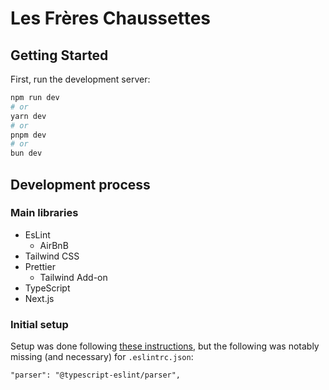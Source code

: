 # Les Frères Chaussettes

## Getting Started

First, run the development server:

```bash
npm run dev
# or
yarn dev
# or
pnpm dev
# or
bun dev
```

## Development process

### Main libraries

- EsLint
  - AirBnB
- Tailwind CSS
- Prettier
  - Tailwind Add-on
- TypeScript
- Next.js

### Initial setup

Setup was done following [these instructions](https://m4xshen.dev/posts/setup-nextjs-with-airbnb-eslint-prettier-typescript-and-tailwindcss/), but the following was notably missing (and necessary) for `.eslintrc.json`:

```
"parser": "@typescript-eslint/parser",
```
